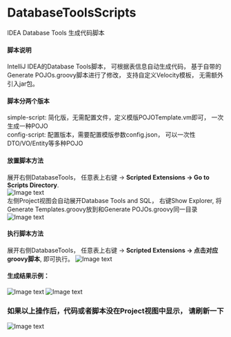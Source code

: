 # DatabaseToolsScripts
IDEA Database Tools 生成代码脚本

#### 脚本说明
IntelliJ IDEA的Database Tools脚本， 可根据表信息自动生成代码， 基于自带的Generate POJOs.groovy脚本进行了修改， 支持自定义Velocity模板， 无需额外引入jar包。

#### 脚本分两个版本
simple-script: 简化版，无需配置文件，定义模版POJOTemplate.vm即可， 一次生成一种POJO  
config-script: 配置版本，需要配置模版参数config.json， 可以一次性DTO/VO/Entity等多种POJO

#### 放置脚本方法
展开右侧DatabaseTools， 任意表上右键 -> **Scripted Extensions -> Go to Scripts Directory**.  
![Image text](images/1.png)  
左侧Project视图会自动展开Database Tools and SQL， 右键Show Explorer, 将Generate Templates.groovy放到和Generate POJOs.groovy同一目录  
![Image text](images/2.png)

#### 执行脚本方法
展开右侧DatabaseTools， 任意表上右键 -> **Scripted Extensions -> 点击对应groovy脚本**, 即可执行。
![Image text](images/3.png)


#### 生成结果示例：
![Image text](images/DTO.png)
![Image text](images/VO.png)

### 如果以上操作后，代码或者脚本没在Project视图中显示， 请刷新一下
![Image text](images/10.png)
